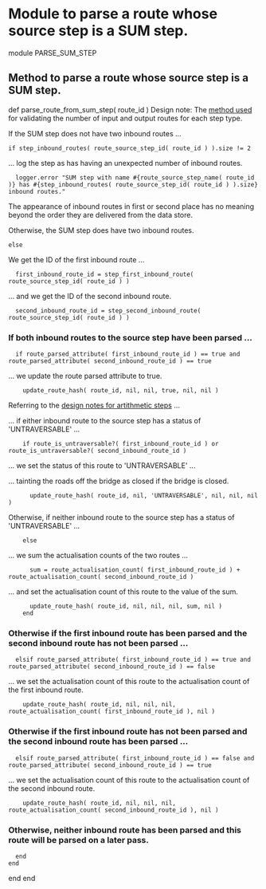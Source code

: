 # Module to parse a route whose source step is a SUM step.

module PARSE_SUM_STEP
## Method to parse a route whose source step is a SUM step.

  def parse_route_from_sum_step( route_id )
Design note: The [method used](https://ukparliament.github.io/ontologies/procedure/flowcharts/meta/design-notes/#validating-inputs-and-outputs-to-steps) for validating the number of input and output routes for each step type.

If the SUM step does not have two inbound routes ...

    if step_inbound_routes( route_source_step_id( route_id ) ).size != 2
... log the step as has having an unexpected number of inbound routes.

      logger.error "SUM step with name #{route_source_step_name( route_id )} has #{step_inbound_routes( route_source_step_id( route_id ) ).size} inbound routes."
The appearance of inbound routes in first or second place has no meaning beyond the order they are delivered from the data store.

Otherwise, the SUM step does have two inbound routes.

    else
We get the ID of the first inbound route ...

      first_inbound_route_id = step_first_inbound_route( route_source_step_id( route_id ) )
... and we get the ID of the second inbound route.

      second_inbound_route_id = step_second_inbound_route( route_source_step_id( route_id ) )
### If both inbound routes to the source step have been parsed ...

      if route_parsed_attribute( first_inbound_route_id ) == true and route_parsed_attribute( second_inbound_route_id ) == true
... we update the route parsed attribute to true.

        update_route_hash( route_id, nil, nil, true, nil, nil )
Referring to the [design notes for artithmetic steps](https://ukparliament.github.io/ontologies/procedure/flowcharts/meta/design-notes/with-step-types/#arithmetic-steps) ...

... if either inbound route to the source step has a status of 'UNTRAVERSABLE' ...

        if route_is_untraversable?( first_inbound_route_id ) or route_is_untraversable?( second_inbound_route_id )
... we set the status of this route to 'UNTRAVERSABLE' ...

... tainting the roads off the bridge as closed if the bridge is closed.

          update_route_hash( route_id, nil, 'UNTRAVERSABLE', nil, nil, nil )
Otherwise, if neither inbound route to the source step has a status of 'UNTRAVERSABLE' ...

        else
... we sum the actualisation counts of the two routes ...

          sum = route_actualisation_count( first_inbound_route_id ) + route_actualisation_count( second_inbound_route_id )
... and set the actualisation count of this route to the value of the sum.

          update_route_hash( route_id, nil, nil, nil, sum, nil )
        end
### Otherwise if the first inbound route has been parsed and the second inbound route has not been parsed ...

      elsif route_parsed_attribute( first_inbound_route_id ) == true and route_parsed_attribute( second_inbound_route_id ) == false
... we set the actualisation count of this route to the actualisation count of the first inbound route.

        update_route_hash( route_id, nil, nil, nil, route_actualisation_count( first_inbound_route_id ), nil )
### Otherwise if the first inbound route has not been parsed and the second inbound route has been parsed ...

      elsif route_parsed_attribute( first_inbound_route_id ) == false and route_parsed_attribute( second_inbound_route_id ) == true
... we set the actualisation count of this route to the actualisation count of the second inbound route.

        update_route_hash( route_id, nil, nil, nil, route_actualisation_count( second_inbound_route_id ), nil )
### Otherwise, neither inbound route has been parsed and this route will be parsed on a later pass.

      end
    end
  end
end